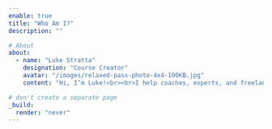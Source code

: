 ```yaml
---
enable: true
title: "Who Am I?"
description: ""

# About 
about:
  - name: "Luke Stratta"
    designation: "Course Creator"
    avatar: "/images/relaxed-pass-photo-4x4-100KB.jpg"
    content: "Hi, I’m Luke!<br><br>I help coaches, experts, and freelancers grow their business and get their time back by creating engaging and effective online courses.<br><br>I’ve worked with business over the years to create online content, from music teachers, to property developers, even an MOT Tester training company. <br><br>I have my roots in video production, so creating visually appealing content comes as second nature, so I took the time to add instructional design to my skill set to be able to serve people like you."

# don't create a separate page
_build:
  render: "never"
---
```

